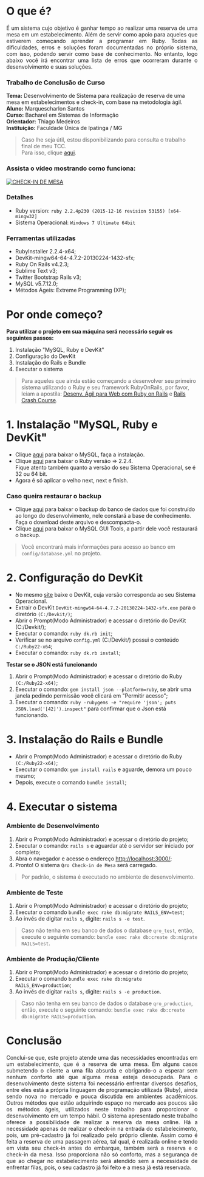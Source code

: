 # O que é?

<p align="justify">É um sistema cujo objetivo é ganhar tempo ao realizar uma reserva de uma mesa em um estabelecimento. Além de servir como apoio para aqueles que estiverem começando aprender a programar em Ruby. Todas as dificuldades, erros e soluções foram documentadas no próprio sistema, com isso, podendo servir como base de conhecimento. No entanto, logo abaixo você irá encontrar uma lista de erros que ocorreram durante o desenvolvimento e suas soluções.</p>

### Trabalho de Conclusão de Curso

**Tema:** Desenvolvimento de Sistema para realização de reserva de uma mesa em estabelecimentos e check-in, com base na metodologia ágil.<br>
**Aluno:** Marquescharlon Santos<br>
**Curso:** Bacharel em Sistemas de Informação<br>
**Orientador:** Thiago Medeiros<br>
**Instituição:** Faculdade Única de Ipatinga / MG<br>

> Caso lhe seja útil, estou disponibilizando para consulta o trabalho final de meu TCC.<br>
Para isso, clique [aqui](https://raw.githubusercontent.com/marquescharlon/check-in_ruby_tcc/master/public/docs/TCC_CHECK-IN_MARQUESCHARLON.pdf).

### Assista o vídeo mostrando como funciona:

[![CHECK-IN DE MESA](https://raw.githubusercontent.com/marquescharlon/check-in_ruby_tcc/master/public/images/check-in_youtube.JPG)](https://www.youtube.com/watch?v=yJKiZyIY3YE)

### Detalhes

- Ruby version: ```ruby 2.2.4p230 (2015-12-16 revision 53155) [x64-mingw32]```
- Sistema Operacional: ```Windows 7 Ultimate 64bit```

### Ferramentas utilizadas

- RubyInstaller 2.2.4-x64;
- DevKit-mingw64-64-4.7.2-20130224-1432-sfx;
- Ruby On Rails v4.2.3;
- Sublime Text v3;
- Twitter Bootstrap Rails v3;
- MySQL v5.7.12.0;
- Métodos Ágeis: Extreme Programming (XP);

# Por onde começo?

**Para utilizar o projeto em sua máquina será necessário seguir os seguintes passos:**

1. Instalação "MySQL, Ruby e DevKit"
2. Configuração do DevKit
3. Instalação do Rails e Bundle
4. Executar o sistema

> Para aqueles que ainda estão começando a desenvolver seu primeiro sistema utilizando o Ruby e seu framework RubyOnRails, por favor, leiam a apostila: [Desenv. Ágil para Web com Ruby on Rails](https://www.caelum.com.br/apostila-ruby-on-rails/) e [Rails Crash Course](https://www.nostarch.com/railscrashcourse).

# 1. Instalação "MySQL, Ruby e DevKit"

- Clique [aqui](https://dev.mysql.com/downloads/mysql/) para baixar o MySQL, faça a instalação.
- Clique [aqui](https://rubyinstaller.org/downloads/) para baixar o Ruby versão => 2.2.4. 
<br>Fique atento também quanto a versão do seu Sistema Operacional, se é 32 ou 64 bit.
- Agora é só aplicar o velho next, next e finish.

### Caso queira restaurar o backup

- Clique [aqui](https://github.com/marquescharlon/Check-In_RubyOnRails/blob/master/public/apps/qro_backup%2020170107%202254.rar) para baixar o backup do banco de dados que foi construído ao longo do desenvolvimento, nele constará a base de conhecimento. Faça o download deste arquivo e descompacta-o.
- Clique [aqui](https://raw.githubusercontent.com/marquescharlon/check-in_ruby_tcc/master/public/apps/mysql-gui-tools-5.0-r16-win32.msi) para baixar o MySQL GUI Tools, a partir dele você restaurará o backup.

> Você encontrará mais informações para acesso ao banco em ```config/database.yml``` no projeto. 

# 2. Configuração do DevKit

- No mesmo [site](https://rubyinstaller.org/downloads/) baixe o DevKit, cuja versão corresponda ao seu Sistema Operacional.
- Extrair o DevKit ```DevKit-mingw64-64-4.7.2-20130224-1432-sfx.exe``` para o diretório ```(C:/Devkit/)```;
- Abrir o Prompt(Modo Administrador) e acessar o diretório do DevKit (C:/Devkit/);
- Executar o comando: ```ruby dk.rb init```;
- Verificar se no arquivo ```config.yml``` (C:/Devkit/) possui o conteúdo ```C:/Ruby22-x64```;
- Executar o comando: ```ruby dk.rb install```;

**Testar se o JSON está funcionando**

1. Abrir o Prompt(Modo Administrador) e acessar o diretório do Ruby ```(C:/Ruby22-x64)```;
2. Executar o comando: ```gem install json --platform=ruby```, se abrir uma janela pedindo permissão você clicará em "Permitir acesso";
3. Executar o comando: ```ruby -rubygems -e "require 'json'; puts JSON.load('[42]').inspect"``` para confirmar que o Json está funcionando.

# 3. Instalação do Rails e Bundle

- Abrir o Prompt(Modo Administrador) e acessar o diretório do Ruby ```(C:/Ruby22-x64)```;
- Executar o comando: ```gem install rails``` e aguarde, demora um pouco mesmo;
- Depois, execute o comando ```bundle install```;

# 4. Executar o sistema

### Ambiente de Desenvolvimento

1. Abrir o Prompt(Modo Administrador) e acessar o diretório do projeto;
2. Executar o comando: ```rails s``` e aguardar até o servidor ser iniciado por completo;
3. Abra o navegador e acesse o endereço [http://localhost:3000/](http://localhost:3000/);
4. Pronto! O sistema ```Qro Check-in de Mesa``` será carregado.

> Por padrão, o sistema é executado no ambiente de desenvolvimento.

### Ambiente de Teste

1. Abrir o Prompt(Modo Administrador) e acessar o diretório do projeto;
2. Executar o comando ```bundle exec rake db:migrate RAILS_ENV=test```;
3. Ao invés de digitar ```rails s```, digite: ```rails s -e test```.

> Caso não tenha em seu banco de dados o database ```qro_test```, então, execute o seguinte comando: ```bundle exec rake db:create db:migrate RAILS=test```.

### Ambiente de Produção/Cliente

1. Abrir o Prompt(Modo Administrador) e acessar o diretório do projeto;
2. Executar o comando ```bundle exec rake db:migrate RAILS_ENV=production```;
3. Ao invés de digitar ```rails s```, digite: ```rails s -e production```.

> Caso não tenha em seu banco de dados o database ```qro_production```, então, execute o seguinte comando: ```bundle exec rake db:create db:migrate RAILS=production```.

# Conclusão

<p align="justify">Conclui-se que, este projeto atende uma das necessidades encontradas em um estabelecimento, que é a reserva de uma mesa. Em alguns casos submetendo o cliente a uma fila absurda e obrigando-o a esperar sem nenhum conforto até que alguma mesa esteja desocupada. Para o desenvolvimento deste sistema foi necessário enfrentar diversos desafios, entre eles está a própria linguagem de programação utilizada (Ruby), ainda sendo nova no mercado e pouca discutida em ambientes acadêmicos. Outros métodos que estão adquirindo espaço no mercado aos poucos são os métodos ágeis, utilizados neste trabalho para proporcionar o desenvolvimento em um tempo hábil. O sistema apresentado neste trabalho oferece a possibilidade de realizar a reserva da mesa online. Há a necessidade apenas de realizar o check-in na entrada do estabelecimento, pois, um pré-cadastro já foi realizado pelo próprio cliente. Assim como é feita a reserva de uma passagem aérea, tal qual, é realizada online e tendo em vista seu check-in antes do embarque, também será a reserva e o check-in da mesa. Isso proporciona não só conforto, mas a segurança de que ao chegar no estabelecimento será atendido sem a necessidade de enfrentar filas, pois, o seu cadastro já foi feito e a mesa já está reservada.<p>
